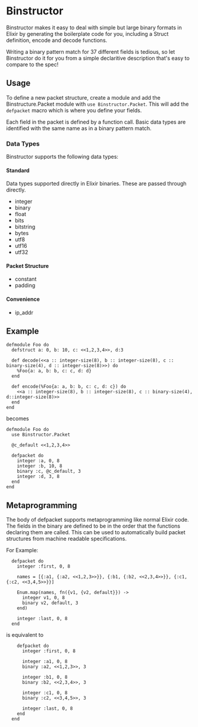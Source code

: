 Binstructor
=========

Binstructor makes it easy to deal with simple but large binary formats in Elixir by
generating the boilerplate code for you, including a Struct definition,
encode and decode functions.

Writing a binary pattern match for 37 different fields is tedious, so let Binstructor do it for
you from a simple declaritive description that's easy to compare to the spec!

## Usage

To define a new packet structure, create a module and add the
Binstructure.Packet module with `use Binstructor.Packet`. This will add the
`defpacket` macro which is where you define your fields.

Each field in the packet is defined by a function call. Basic data types are
identified with the same name as in a binary pattern match.

### Data Types
Binstructor supports the following data types:

#### Standard
Data types supported directly in Elixir binaries. These are passed through directly.

- integer
- binary
- float
- bits
- bitstring
- bytes
- utf8
- utf16
- utf32

#### Packet Structure

- constant
- padding

#### Convenience

- ip_addr

## Example
```
defmodule Foo do
  defstruct a: 0, b: 10, c: <<1,2,3,4>>, d:3

  def decode(<<a :: integer-size(8), b :: integer-size(8), c :: binary-size(4), d :: integer-size(8)>>) do
    %Foo{a: a, b: b, c: c, d: d}
  end

  def encode(%Foo{a: a, b: b, c: c, d: c}) do
    <<a :: integer-size(8), b :: integer-size(8), c :: binary-size(4), d::integer-size(8)>>
  end
end
```

becomes

```
defmodule Foo do
  use Binstructor.Packet

  @c_default <<1,2,3,4>>

  defpacket do
    integer :a, 0, 8
    integer :b, 10, 8
    binary :c, @c_default, 3
    integer :d, 3, 8
  end
end
```

## Metaprogramming
The body of defpacket supports metaprogramming like normal Elixir code.
The fields in the binary are defined to be in the order that the functions
declaring them are called. This can be used to automatically build packet
structures from machine readable specifications.

For Example:
```
  defpacket do
    integer :first, 0, 8

    names = [{:a1, {:a2, <<1,2,3>>}}, {:b1, {:b2, <<2,3,4>>}}, {:c1, {:c2, <<3,4,5>>}}]

    Enum.map(names, fn({v1, {v2, default}}) ->
      integer v1, 0, 8
      binary v2, default, 3
    end)

    integer :last, 0, 8
  end
```

is equivalent to

```
    defpacket do
      integer :first, 0, 8

      integer :a1, 0, 8
      binary :a2, <<1,2,3>>, 3

      integer :b1, 0, 8
      binary :b2, <<2,3,4>>, 3

      integer :c1, 0, 8
      binary :c2, <<3,4,5>>, 3

      integer :last, 0, 8
    end
  end
```

